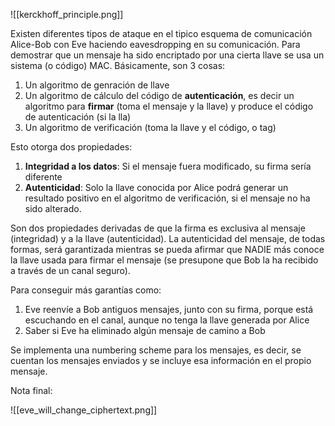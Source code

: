 
![[kerckhoff_principle.png]]

Existen diferentes tipos de ataque en el tipico esquema de comunicación Alice-Bob con Eve haciendo eavesdropping en su comunicación. Para demostrar que un mensaje ha sido encriptado por una cierta llave se usa un sistema (o código) MAC. Básicamente, son 3 cosas:

1. Un algoritmo de genración de llave
2. Un algoritmo de cálculo del código de **autenticación**, es decir un algoritmo para **firmar** (toma el mensaje y la llave) y produce el código de autenticación (si la lla)
3. Un algoritmo de verificación (toma la llave y el código, o tag) 

Esto otorga dos propiedades:
1. **Integridad a los datos**: Si el mensaje fuera modificado, su firma sería diferente
2. **Autenticidad**: Solo la llave conocida por Alice podrá generar un resultado positivo en el algoritmo de verificación, si el mensaje no ha sido alterado.

Son dos propiedades derivadas de que la firma es exclusiva al mensaje (integridad) y a la llave (autenticidad). La autenticidad del mensaje, de todas formas, será garantizada mientras se pueda afirmar que NADIE más conoce la llave usada para firmar el mensaje (se presupone que Bob la ha recibido a través de un canal seguro).

Para conseguir más garantías como:

1. Eve reenvíe a Bob antiguos mensajes, junto con su firma, porque está escuchando en el canal, aunque no tenga la llave generada por Alice
2. Saber si Eve ha eliminado algún mensaje de camino a Bob

Se implementa una numbering scheme para los mensajes, es decir, se cuentan los mensajes enviados y se incluye esa información en el propio mensaje.

Nota final:

![[eve_will_change_ciphertext.png]]


